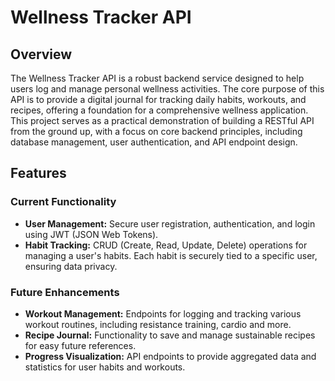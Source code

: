 # Wellness Tracker API

## Overview
The Wellness Tracker API is a robust backend service designed to help users log and manage personal wellness activities. The core purpose of this API is to 
provide a digital journal for tracking daily habits, workouts, and recipes, offering a foundation for a comprehensive wellness application. This project 
serves as a practical demonstration of building a RESTful API from the ground up, with a focus on core backend principles, including database management, user 
authentication, and API endpoint design.

## Features
### Current Functionality
- **User Management:** Secure user registration, authentication, and login using JWT (JSON Web Tokens).
- **Habit Tracking:** CRUD (Create, Read, Update, Delete) operations for managing a user's habits. Each habit is securely tied to a specific user, ensuring data privacy.
### Future Enhancements
- **Workout Management:** Endpoints for logging and tracking various workout routines, including resistance training, cardio and more.
- **Recipe Journal:** Functionality to save and manage sustainable recipes for easy future references.
- **Progress Visualization:** API endpoints to provide aggregated data and statistics for user habits and workouts.



